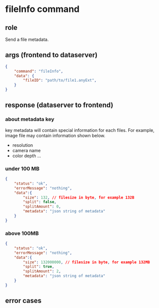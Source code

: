 # fileInfo command
## role
 Send a file metadata.

## args (frontend to dataserver)
```json
{
    "command": "fileInfo",
    "data": {
        "fileID": "path/to/file1.anyExt",
    }
}
```

## response (dataserver to frontend)
### about metadata key
 key metadata will contain special information for each files. For example, image file may contain information shown below.

- resolution
- camera name
- color depth
...

### under 100 MB 
```json
{
    "status": "ok",
    "errorMessage": "nothing",
    "data":{
        "size": 132, // filesize in byte, for example 132B
        "split": false,
        "splitAmount": 0,
        "metadata": "json string of metadata"
    }
}
```
### above 100MB
```json
{
    "status": "ok",
    "errorMessage": "nothing",
    "data":{
        "size": 132000000, // filesize in byte, for example 132MB
        "split": true,
        "splitAmount": 2,
        "metadata": "json string of metadata"
    }
}
```


## error cases



